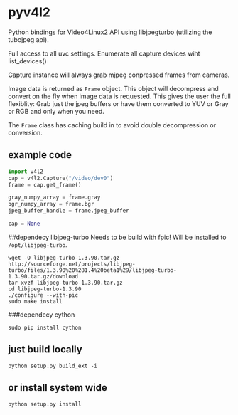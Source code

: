 pyv4l2
=======

Python bindings for Video4Linux2 API using libjpegturbo (utilizing the tubojpeg api).

Full access to all uvc settings.
Enumerate all capture devices wiht list_devices()

Capture instance will always grab mjpeg conpressed frames from cameras.

Image data is returned as `Frame` object. This object will decompress and convert on the fly when image data is requested.
This gives the user the full flexiblity: Grab just the jpeg buffers or have them converted to YUV or Gray or RGB and only when you need.

The `Frame` class has caching build in to avoid double decompression or conversion.


## example code
```python
import v4l2
cap = v4l2.Capture("/video/dev0")
frame = cap.get_frame()

gray_numpy_array = frame.gray 
bgr_numpy_array = frame.bgr
jpeg_buffer_handle = frame.jpeg_buffer

cap = None
```


##dependecy libjpeg-turbo 
Needs to be build with fpic!
Will be installed to `/opt/libjpeg-turbo`.

```
wget -O libjpeg-turbo-1.3.90.tar.gz http://sourceforge.net/projects/libjpeg-turbo/files/1.3.90%20%281.4%20beta1%29/libjpeg-turbo-1.3.90.tar.gz/download
tar xvzf libjpeg-turbo-1.3.90.tar.gz
cd libjpeg-turbo-1.3.90
./configure --with-pic
sudo make install
```

###dependecy cython
```
sudo pip install cython
```

## just build locally
```
python setup.py build_ext -i
```

## or install system wide
```
python setup.py install
```
